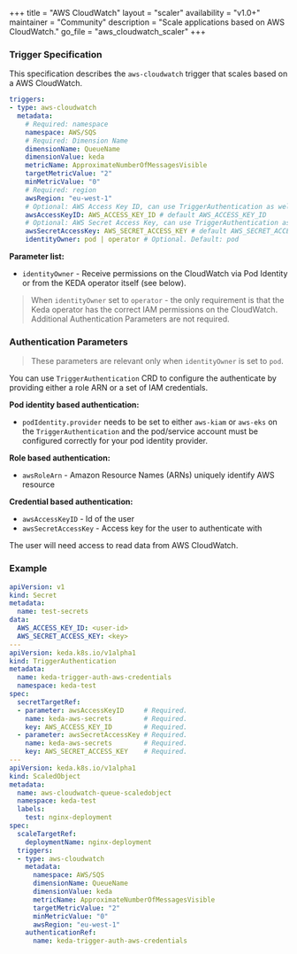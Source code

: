 +++
title = "AWS CloudWatch"
layout = "scaler"
availability = "v1.0+"
maintainer = "Community"
description = "Scale applications based on AWS CloudWatch."
go_file = "aws_cloudwatch_scaler"
+++

### Trigger Specification

This specification describes the `aws-cloudwatch` trigger that scales based on a AWS CloudWatch.

```yaml
triggers:
- type: aws-cloudwatch
  metadata:
    # Required: namespace
    namespace: AWS/SQS
    # Required: Dimension Name
    dimensionName: QueueName
    dimensionValue: keda
    metricName: ApproximateNumberOfMessagesVisible
    targetMetricValue: "2"
    minMetricValue: "0"
    # Required: region
    awsRegion: "eu-west-1"
    # Optional: AWS Access Key ID, can use TriggerAuthentication as well
    awsAccessKeyID: AWS_ACCESS_KEY_ID # default AWS_ACCESS_KEY_ID
    # Optional: AWS Secret Access Key, can use TriggerAuthentication as well
    awsSecretAccessKey: AWS_SECRET_ACCESS_KEY # default AWS_SECRET_ACCESS_KEY
    identityOwner: pod | operator # Optional. Default: pod
```

**Parameter list:**

- `identityOwner` - Receive permissions on the CloudWatch via Pod Identity or from the KEDA operator itself (see below).


> When `identityOwner` set to `operator` - the only requirement is that the Keda operator has the correct IAM permissions on the CloudWatch. Additional Authentication Parameters are not required.

### Authentication Parameters

> These parameters are relevant only when `identityOwner` is set to `pod`. 

You can use `TriggerAuthentication` CRD to configure the authenticate by providing either a role ARN or a set of IAM credentials.

**Pod identity based authentication:**

- `podIdentity.provider` needs to be set to either `aws-kiam` or `aws-eks` on the `TriggerAuthentication` and the pod/service account must be configured correctly for your pod identity provider.

**Role based authentication:**

- `awsRoleArn` - Amazon Resource Names (ARNs) uniquely identify AWS resource

**Credential based authentication:**

- `awsAccessKeyID` - Id of the user
- `awsSecretAccessKey` - Access key for the user to authenticate with

The user will need access to read data from AWS CloudWatch.

### Example

```yaml
apiVersion: v1
kind: Secret
metadata:
  name: test-secrets
data:
  AWS_ACCESS_KEY_ID: <user-id>
  AWS_SECRET_ACCESS_KEY: <key>
--- 
apiVersion: keda.k8s.io/v1alpha1
kind: TriggerAuthentication
metadata:
  name: keda-trigger-auth-aws-credentials
  namespace: keda-test
spec:
  secretTargetRef:
  - parameter: awsAccessKeyID     # Required.
    name: keda-aws-secrets        # Required.
    key: AWS_ACCESS_KEY_ID        # Required.
  - parameter: awsSecretAccessKey # Required.
    name: keda-aws-secrets        # Required.
    key: AWS_SECRET_ACCESS_KEY    # Required.
---
apiVersion: keda.k8s.io/v1alpha1
kind: ScaledObject
metadata:
  name: aws-cloudwatch-queue-scaledobject
  namespace: keda-test
  labels:
    test: nginx-deployment
spec:
  scaleTargetRef:
    deploymentName: nginx-deployment
  triggers:
  - type: aws-cloudwatch
    metadata:
      namespace: AWS/SQS
      dimensionName: QueueName
      dimensionValue: keda
      metricName: ApproximateNumberOfMessagesVisible
      targetMetricValue: "2"
      minMetricValue: "0"
      awsRegion: "eu-west-1"
    authenticationRef:
      name: keda-trigger-auth-aws-credentials
```
